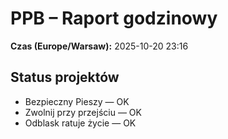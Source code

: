 # PPB – Raport godzinowy
**Czas (Europe/Warsaw):** 2025-10-20 23:16

## Status projektów
- Bezpieczny Pieszy — OK
- Zwolnij przy przejściu — OK
- Odblask ratuje życie — OK

